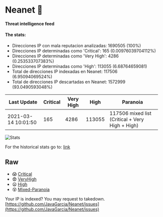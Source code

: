 # Neanet :hocho:
#### Threat intelligence feed
#### The stats:

- Direcciones IP con mala reputacion analizadas: 1690505 (100%)
- Direcciones IP determinadas como 'Critical':  165 (0.00976039704112%)
- Direcciones IP determinadas como 'Very High':  4286 (0.253533707383%)
- Direcciones IP determinadas como 'High':  113055 (6.68764659081)
- Total de direcciones IP indexadas en Neanet:  117506 (6.95094069524%)
- Total de direcciones IP descartadas en Neanet:  1572999 (93.0490593048%)

| Last Update | Critical | Very High | High | Paranoia |
| --- | --- | --- | --- | --- |
| 2021-03-14 10:01:50 | 165 | 4286 | 113055 | 117506 mixed list (Critical + Very High + High)|

![Stats](https://docs.google.com/spreadsheets/d/e/2PACX-1vSnaNMIXVabIpDJjufMlzH7poXnshF3mgd8Is1g9ytUEzVsP5my4Trn8f-xkoLLQ38xpL3HtmUexLo6/pubchart?oid=501124687&format=image)

For the historical stats go to: [link](/stats.csv)
## Raw
- :scream: [Critical](https://raw.githubusercontent.com/JavaGarcia/Neanet/master/blacklists/neanet_critical.txt)
- :fearful: [VeryHigh](https://raw.githubusercontent.com/JavaGarcia/Neanet/master/blacklists/neanet_veryHigh.txtt)
- :frowning: [High](https://raw.githubusercontent.com/JavaGarcia/Neanet/master/blacklists/neanet_high.txt)
- :dizzy_face: [Mixed-Paranoia](https://raw.githubusercontent.com/JavaGarcia/Neanet/master/blacklists/neanet_all.txt)


Your IP is indexed? You may request to takedown. [https://github.com/JavaGarcia/Neanet/issues](https://github.com/JavaGarcia/Neanet/issues)























































































































































































































































































































































































































































































































































































































































































































































































































































































































































































































































































































































































































































































































































































































































































































































































































































































































































































































































































































































































































































































































































































































































































































































































































































































































































































































































































































































































































































































































































































































































































































































































































































































































































































































































































































































































































































































































































































































































































































































































































































































































































































































































































































































































































































































































































































































































































































































































































































































































































































































































